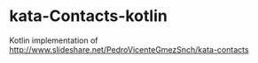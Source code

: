# kata-Contacts-kotlin
Kotlin implementation of http://www.slideshare.net/PedroVicenteGmezSnch/kata-contacts
